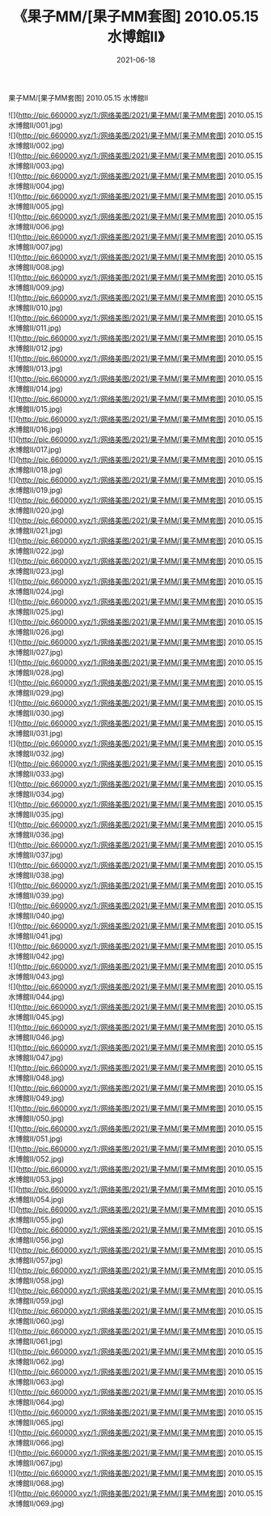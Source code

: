 ﻿---
layout: post
title:  《果子MM/[果子MM套图] 2010.05.15 水博館II》
date:   2021-06-18
img: http://pic.660000.xyz/1:/网络美图/2021/果子MM/[果子MM套图] 2010.05.15 水博館II/000.jpg
categories: [美女, 清纯, 唯美]
---

果子MM/[果子MM套图] 2010.05.15 水博館II

 ![](http://pic.660000.xyz/1:/网络美图/2021/果子MM/[果子MM套图] 2010.05.15 水博館II/001.jpg) <br>![](http://pic.660000.xyz/1:/网络美图/2021/果子MM/[果子MM套图] 2010.05.15 水博館II/002.jpg) <br>![](http://pic.660000.xyz/1:/网络美图/2021/果子MM/[果子MM套图] 2010.05.15 水博館II/003.jpg) <br>![](http://pic.660000.xyz/1:/网络美图/2021/果子MM/[果子MM套图] 2010.05.15 水博館II/004.jpg) <br>![](http://pic.660000.xyz/1:/网络美图/2021/果子MM/[果子MM套图] 2010.05.15 水博館II/005.jpg) <br>![](http://pic.660000.xyz/1:/网络美图/2021/果子MM/[果子MM套图] 2010.05.15 水博館II/006.jpg) <br>![](http://pic.660000.xyz/1:/网络美图/2021/果子MM/[果子MM套图] 2010.05.15 水博館II/007.jpg) <br>![](http://pic.660000.xyz/1:/网络美图/2021/果子MM/[果子MM套图] 2010.05.15 水博館II/008.jpg) <br>![](http://pic.660000.xyz/1:/网络美图/2021/果子MM/[果子MM套图] 2010.05.15 水博館II/009.jpg) <br>![](http://pic.660000.xyz/1:/网络美图/2021/果子MM/[果子MM套图] 2010.05.15 水博館II/010.jpg) <br>![](http://pic.660000.xyz/1:/网络美图/2021/果子MM/[果子MM套图] 2010.05.15 水博館II/011.jpg) <br>![](http://pic.660000.xyz/1:/网络美图/2021/果子MM/[果子MM套图] 2010.05.15 水博館II/012.jpg) <br>![](http://pic.660000.xyz/1:/网络美图/2021/果子MM/[果子MM套图] 2010.05.15 水博館II/013.jpg) <br>![](http://pic.660000.xyz/1:/网络美图/2021/果子MM/[果子MM套图] 2010.05.15 水博館II/014.jpg) <br>![](http://pic.660000.xyz/1:/网络美图/2021/果子MM/[果子MM套图] 2010.05.15 水博館II/015.jpg) <br>![](http://pic.660000.xyz/1:/网络美图/2021/果子MM/[果子MM套图] 2010.05.15 水博館II/016.jpg) <br>![](http://pic.660000.xyz/1:/网络美图/2021/果子MM/[果子MM套图] 2010.05.15 水博館II/017.jpg) <br>![](http://pic.660000.xyz/1:/网络美图/2021/果子MM/[果子MM套图] 2010.05.15 水博館II/018.jpg) <br>![](http://pic.660000.xyz/1:/网络美图/2021/果子MM/[果子MM套图] 2010.05.15 水博館II/019.jpg) <br>![](http://pic.660000.xyz/1:/网络美图/2021/果子MM/[果子MM套图] 2010.05.15 水博館II/020.jpg) <br>![](http://pic.660000.xyz/1:/网络美图/2021/果子MM/[果子MM套图] 2010.05.15 水博館II/021.jpg) <br>![](http://pic.660000.xyz/1:/网络美图/2021/果子MM/[果子MM套图] 2010.05.15 水博館II/022.jpg) <br>![](http://pic.660000.xyz/1:/网络美图/2021/果子MM/[果子MM套图] 2010.05.15 水博館II/023.jpg) <br>![](http://pic.660000.xyz/1:/网络美图/2021/果子MM/[果子MM套图] 2010.05.15 水博館II/024.jpg) <br>![](http://pic.660000.xyz/1:/网络美图/2021/果子MM/[果子MM套图] 2010.05.15 水博館II/025.jpg) <br>![](http://pic.660000.xyz/1:/网络美图/2021/果子MM/[果子MM套图] 2010.05.15 水博館II/026.jpg) <br>![](http://pic.660000.xyz/1:/网络美图/2021/果子MM/[果子MM套图] 2010.05.15 水博館II/027.jpg) <br>![](http://pic.660000.xyz/1:/网络美图/2021/果子MM/[果子MM套图] 2010.05.15 水博館II/028.jpg) <br>![](http://pic.660000.xyz/1:/网络美图/2021/果子MM/[果子MM套图] 2010.05.15 水博館II/029.jpg) <br>![](http://pic.660000.xyz/1:/网络美图/2021/果子MM/[果子MM套图] 2010.05.15 水博館II/030.jpg) <br>![](http://pic.660000.xyz/1:/网络美图/2021/果子MM/[果子MM套图] 2010.05.15 水博館II/031.jpg) <br>![](http://pic.660000.xyz/1:/网络美图/2021/果子MM/[果子MM套图] 2010.05.15 水博館II/032.jpg) <br>![](http://pic.660000.xyz/1:/网络美图/2021/果子MM/[果子MM套图] 2010.05.15 水博館II/033.jpg) <br>![](http://pic.660000.xyz/1:/网络美图/2021/果子MM/[果子MM套图] 2010.05.15 水博館II/034.jpg) <br>![](http://pic.660000.xyz/1:/网络美图/2021/果子MM/[果子MM套图] 2010.05.15 水博館II/035.jpg) <br>![](http://pic.660000.xyz/1:/网络美图/2021/果子MM/[果子MM套图] 2010.05.15 水博館II/036.jpg) <br>![](http://pic.660000.xyz/1:/网络美图/2021/果子MM/[果子MM套图] 2010.05.15 水博館II/037.jpg) <br>![](http://pic.660000.xyz/1:/网络美图/2021/果子MM/[果子MM套图] 2010.05.15 水博館II/038.jpg) <br>![](http://pic.660000.xyz/1:/网络美图/2021/果子MM/[果子MM套图] 2010.05.15 水博館II/039.jpg) <br>![](http://pic.660000.xyz/1:/网络美图/2021/果子MM/[果子MM套图] 2010.05.15 水博館II/040.jpg) <br>![](http://pic.660000.xyz/1:/网络美图/2021/果子MM/[果子MM套图] 2010.05.15 水博館II/041.jpg) <br>![](http://pic.660000.xyz/1:/网络美图/2021/果子MM/[果子MM套图] 2010.05.15 水博館II/042.jpg) <br>![](http://pic.660000.xyz/1:/网络美图/2021/果子MM/[果子MM套图] 2010.05.15 水博館II/043.jpg) <br>![](http://pic.660000.xyz/1:/网络美图/2021/果子MM/[果子MM套图] 2010.05.15 水博館II/044.jpg) <br>![](http://pic.660000.xyz/1:/网络美图/2021/果子MM/[果子MM套图] 2010.05.15 水博館II/045.jpg) <br>![](http://pic.660000.xyz/1:/网络美图/2021/果子MM/[果子MM套图] 2010.05.15 水博館II/046.jpg) <br>![](http://pic.660000.xyz/1:/网络美图/2021/果子MM/[果子MM套图] 2010.05.15 水博館II/047.jpg) <br>![](http://pic.660000.xyz/1:/网络美图/2021/果子MM/[果子MM套图] 2010.05.15 水博館II/048.jpg) <br>![](http://pic.660000.xyz/1:/网络美图/2021/果子MM/[果子MM套图] 2010.05.15 水博館II/049.jpg) <br>![](http://pic.660000.xyz/1:/网络美图/2021/果子MM/[果子MM套图] 2010.05.15 水博館II/050.jpg) <br>![](http://pic.660000.xyz/1:/网络美图/2021/果子MM/[果子MM套图] 2010.05.15 水博館II/051.jpg) <br>![](http://pic.660000.xyz/1:/网络美图/2021/果子MM/[果子MM套图] 2010.05.15 水博館II/052.jpg) <br>![](http://pic.660000.xyz/1:/网络美图/2021/果子MM/[果子MM套图] 2010.05.15 水博館II/053.jpg) <br>![](http://pic.660000.xyz/1:/网络美图/2021/果子MM/[果子MM套图] 2010.05.15 水博館II/054.jpg) <br>![](http://pic.660000.xyz/1:/网络美图/2021/果子MM/[果子MM套图] 2010.05.15 水博館II/055.jpg) <br>![](http://pic.660000.xyz/1:/网络美图/2021/果子MM/[果子MM套图] 2010.05.15 水博館II/056.jpg) <br>![](http://pic.660000.xyz/1:/网络美图/2021/果子MM/[果子MM套图] 2010.05.15 水博館II/057.jpg) <br>![](http://pic.660000.xyz/1:/网络美图/2021/果子MM/[果子MM套图] 2010.05.15 水博館II/058.jpg) <br>![](http://pic.660000.xyz/1:/网络美图/2021/果子MM/[果子MM套图] 2010.05.15 水博館II/059.jpg) <br>![](http://pic.660000.xyz/1:/网络美图/2021/果子MM/[果子MM套图] 2010.05.15 水博館II/060.jpg) <br>![](http://pic.660000.xyz/1:/网络美图/2021/果子MM/[果子MM套图] 2010.05.15 水博館II/061.jpg) <br>![](http://pic.660000.xyz/1:/网络美图/2021/果子MM/[果子MM套图] 2010.05.15 水博館II/062.jpg) <br>![](http://pic.660000.xyz/1:/网络美图/2021/果子MM/[果子MM套图] 2010.05.15 水博館II/063.jpg) <br>![](http://pic.660000.xyz/1:/网络美图/2021/果子MM/[果子MM套图] 2010.05.15 水博館II/064.jpg) <br>![](http://pic.660000.xyz/1:/网络美图/2021/果子MM/[果子MM套图] 2010.05.15 水博館II/065.jpg) <br>![](http://pic.660000.xyz/1:/网络美图/2021/果子MM/[果子MM套图] 2010.05.15 水博館II/066.jpg) <br>![](http://pic.660000.xyz/1:/网络美图/2021/果子MM/[果子MM套图] 2010.05.15 水博館II/067.jpg) <br>![](http://pic.660000.xyz/1:/网络美图/2021/果子MM/[果子MM套图] 2010.05.15 水博館II/068.jpg) <br>![](http://pic.660000.xyz/1:/网络美图/2021/果子MM/[果子MM套图] 2010.05.15 水博館II/069.jpg) <br>